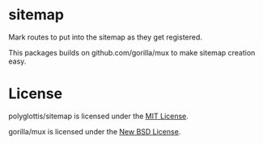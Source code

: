 sitemap
=======

Mark routes to put into the sitemap as they get registered.

This packages builds on github.com/gorilla/mux to make sitemap creation easy.

License
=======

polyglottis/sitemap is licensed under the [MIT License](https://github.com/polyglottis/sitemap/blob/master/LICENSE.md).

gorilla/mux is licensed under the [New BSD License](https://github.com/gorilla/mux/blob/master/LICENSE).
